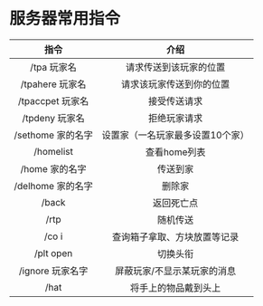 # 服务器常用指令
|     指令       |      介绍      |
| :-----------: | :-----------: |
|/tpa 玩家名|请求传送到该玩家的位置|
|/tpahere 玩家名|请求该玩家传送到你的位置|
|/tpaccpet 玩家名|接受传送请求|
|/tpdeny 玩家名|拒绝玩家请求|
|/sethome 家的名字|设置家（一名玩家最多设置10个家）|
|/homelist| 查看home列表|
|/home 家的名字|传送到家|
|/delhome 家的名字|删除家|
|/back|返回死亡点|
|/rtp|随机传送|
|/co i|查询箱子拿取、方块放置等记录|
|/plt open|	切换头衔|
|/ignore 玩家名字|	屏蔽玩家/不显示某玩家的消息|
|/hat|	将手上的物品戴到头上|
